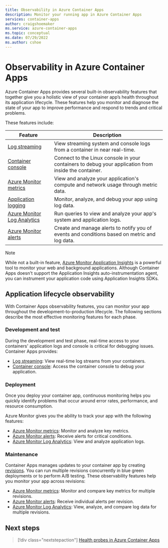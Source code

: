 ```yaml
---
title: Observability in Azure Container Apps
description: Monitor your running app in Azure Container Apps
services: container-apps
author: craigshoemaker
ms.service: azure-container-apps
ms.topic: conceptual
ms.date: 07/29/2022
ms.author: cshoe
---
```


# Observability in Azure Container Apps

Azure Container Apps provides several built-in observability features that together give you a holistic view of your container app’s health throughout its application lifecycle. These features help you monitor and diagnose the state of your app to improve performance and respond to trends and critical problems.

These features include:

|Feature  |Description  |
|---------|---------|
|[Log streaming](log-streaming.md) | View streaming system and console logs from a container in near real-time. |
|[Container console](container-console.md) | Connect to the Linux console in your containers to debug your application from inside the container. |
|[Azure Monitor metrics](metrics.md)| View and analyze your application's compute and network usage through metric data. |
|[Application logging](logging.md) | Monitor, analyze, and debug your app using log data.|
|[Azure Monitor Log Analytics](log-monitoring.md) | Run queries to view and analyze your app's system and application logs. |
|[Azure Monitor alerts](alerts.md) | Create and manage alerts to notify you of events and conditions based on metric and log data.|

>[!NOTE]
> While not a built-in feature, [Azure Monitor Application Insights](/azure/azure-monitor/app/app-insights-overview) is a powerful tool to monitor your web and background applications. Although Container Apps doesn't support the Application Insights auto-instrumentation agent, you can instrument your application code using Application Insights SDKs. 

## Application lifecycle observability

With Container Apps observability features, you can monitor your app throughout the development-to-production lifecycle. The following sections describe the most effective monitoring features for each phase.

### Development and test

During the development and test phase, real-time access to your containers' application logs and console is critical for debugging issues. Container Apps provides: 

- [Log streaming](log-streaming.md): View real-time log streams from your containers.
- [Container console](container-console.md): Access the container console to debug your application.

### Deployment

Once you deploy your container app, continuous monitoring helps you quickly identify problems that occur around error rates, performance, and resource consumption.

Azure Monitor gives you the ability to track your app with the following features:

- [Azure Monitor metrics](metrics.md): Monitor and analyze key metrics.
- [Azure Monitor alerts](alerts.md): Receive alerts for critical conditions.
- [Azure Monitor Log Analytics](log-monitoring.md): View and analyze application logs.

### Maintenance

Container Apps manages updates to your container app by creating [revisions](revisions.md). You can run multiple revisions concurrently in blue green deployments or to perform A/B testing. These observability features help you monitor your app across revisions:

- [Azure Monitor metrics](metrics.md): Monitor and compare key metrics for multiple revisions.
- [Azure Monitor alerts](alerts.md): Receive individual alerts per revision.
- [Azure Monitor Log Analytics](log-monitoring.md): View, analyze, and compare log data for multiple revisions.

## Next steps

> [!div class="nextstepaction"]
> [Health probes in Azure Container Apps](health-probes.md)
